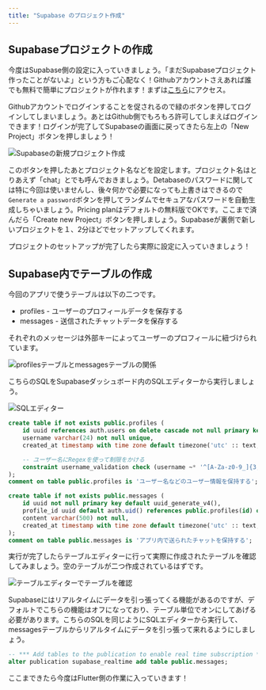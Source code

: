 ```yaml
---
title: "Supabase のプロジェクト作成"
---
```


## Supabaseプロジェクトの作成

今度はSupabase側の設定に入っていきましょう。「まだSupabaseプロジェクト作ったことがないよ」という方もご心配なく！Githubアカウントさえあれば誰でも無料で簡単にプロジェクトが作れます！まずは[こちら](https://app.supabase.com/)にアクセス。

Githubアカウントでログインすることを促されるので緑のボタンを押してログインしてしまいましょう。あとはGithub側でもろもろ許可してしまえばログインできます！ログインが完了してSupabaseの画面に戻ってきたら左上の「New Project」ボタンを押しましょう！

![Supabaseの新規プロジェクト作成](https://supabase.com/images/blog/flutter-chat/create-new-supabase-project.png)

このボタンを押したあとプロジェクト名などを設定します。プロジェクト名はとりあえず「chat」とでも呼んでおきましょう。Detabaseのパスワードに関しては特に今回は使いませんし、後々何かで必要になっても上書きはできるので`Generate a password`ボタンを押してランダムでセキュアなパスワードを自動生成しちゃいましょう。Pricing planはデフォルトの無料版でOKです。ここまで済んだら「Create new Project」ボタンを押しましょう。Supabaseが裏側で新しいプロジェクトを１、2分ほどでセットアップしてくれます。

プロジェクトのセットアップが完了したら実際に設定に入っていきましょう！

## Supabase内でテーブルの作成

今回のアプリで使うテーブルは以下の二つです。
- profiles - ユーザーのプロフィールデータを保存する
- messages - 送信されたチャットデータを保存する

それぞれのメッセージは外部キーによってユーザーのプロフィールに紐づけられています。

![profilesテーブルとmessagesテーブルの関係](https://supabase.com/images/blog/flutter-chat/entity-relations.png)

こちらのSQLをSupabaseダッシュボード内のSQLエディターから実行しましょう。

![SQLエディター](https://supabase.com/images/blog/flutter-chat/sql-editor.png)

```sql
create table if not exists public.profiles (
    id uuid references auth.users on delete cascade not null primary key,
    username varchar(24) not null unique,
    created_at timestamp with time zone default timezone('utc' :: text, now()) not null,

    -- ユーザー名にRegexを使って制限をかける
    constraint username_validation check (username ~* '^[A-Za-z0-9_]{3,24}$')
);
comment on table public.profiles is 'ユーザー名などのユーザー情報を保持する';

create table if not exists public.messages (
    id uuid not null primary key default uuid_generate_v4(),
    profile_id uuid default auth.uid() references public.profiles(id) on delete cascade not null,
    content varchar(500) not null,
    created_at timestamp with time zone default timezone('utc' :: text, now()) not null
);
comment on table public.messages is 'アプリ内で送られたチャットを保持する';
```

実行が完了したらテーブルエディターに行って実際に作成されたテーブルを確認してみましょう。空のテーブルが二つ作成されているはずです。

![テーブルエディターでテーブルを確認](https://supabase.com/images/blog/flutter-chat/table-editor.png)

Supabaseにはリアルタイムにデータを引っ張ってくる機能があるのですが、デフォルトでこちらの機能はオフになっており、テーブル単位でオンにしてあげる必要があります。こちらのSQLを同じようにSQLエディターから実行して、messagesテーブルからリアルタイムにデータを引っ張って来れるようにしましょう。

```sql
-- *** Add tables to the publication to enable real time subscription ***
alter publication supabase_realtime add table public.messages;
```

ここまできたら今度はFlutter側の作業に入っていきます！